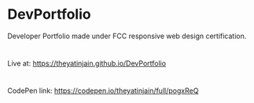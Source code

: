 # DevPortfolio
Developer Portfolio made under FCC responsive web design certification.

#

Live at: https://theyatinjain.github.io/DevPortfolio

#

CodePen link: https://codepen.io/theyatinjain/full/pogxReQ